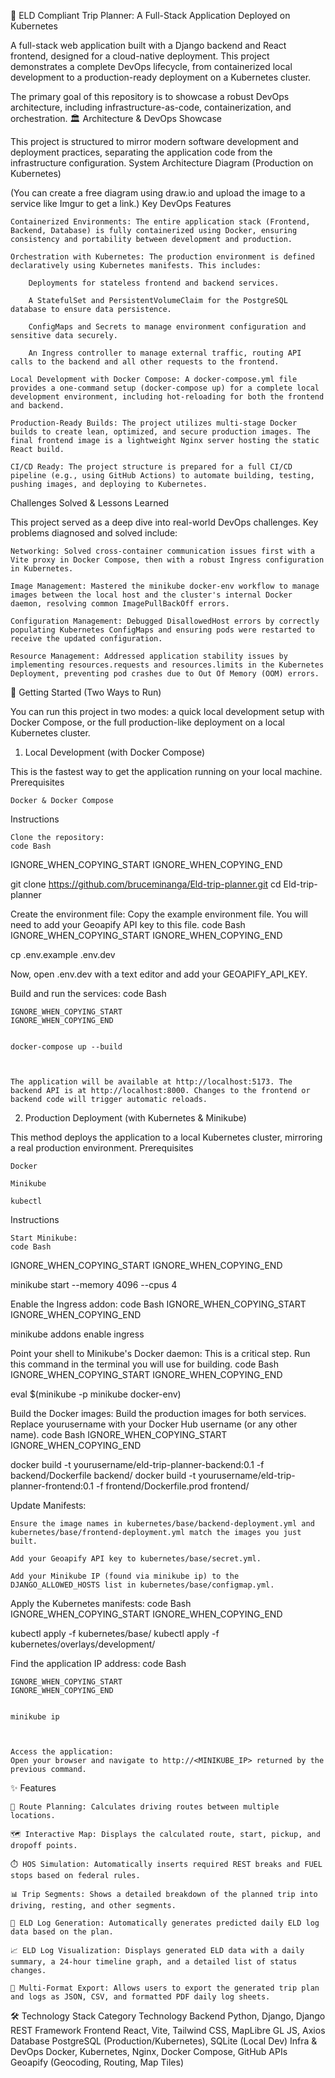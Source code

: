 🚚 ELD Compliant Trip Planner: A Full-Stack Application Deployed on Kubernetes

A full-stack web application built with a Django backend and React frontend, designed for a cloud-native deployment. This project demonstrates a complete DevOps lifecycle, from containerized local development to a production-ready deployment on a Kubernetes cluster.

The primary goal of this repository is to showcase a robust DevOps architecture, including infrastructure-as-code, containerization, and orchestration.
🏛️ Architecture & DevOps Showcase

This project is structured to mirror modern software development and deployment practices, separating the application code from the infrastructure configuration.
System Architecture Diagram (Production on Kubernetes)

(You can create a free diagram using draw.io and upload the image to a service like Imgur to get a link.)
Key DevOps Features

    Containerized Environments: The entire application stack (Frontend, Backend, Database) is fully containerized using Docker, ensuring consistency and portability between development and production.

    Orchestration with Kubernetes: The production environment is defined declaratively using Kubernetes manifests. This includes:

        Deployments for stateless frontend and backend services.

        A StatefulSet and PersistentVolumeClaim for the PostgreSQL database to ensure data persistence.

        ConfigMaps and Secrets to manage environment configuration and sensitive data securely.

        An Ingress controller to manage external traffic, routing API calls to the backend and all other requests to the frontend.

    Local Development with Docker Compose: A docker-compose.yml file provides a one-command setup (docker-compose up) for a complete local development environment, including hot-reloading for both the frontend and backend.

    Production-Ready Builds: The project utilizes multi-stage Docker builds to create lean, optimized, and secure production images. The final frontend image is a lightweight Nginx server hosting the static React build.

    CI/CD Ready: The project structure is prepared for a full CI/CD pipeline (e.g., using GitHub Actions) to automate building, testing, pushing images, and deploying to Kubernetes.

Challenges Solved & Lessons Learned

This project served as a deep dive into real-world DevOps challenges. Key problems diagnosed and solved include:

    Networking: Solved cross-container communication issues first with a Vite proxy in Docker Compose, then with a robust Ingress configuration in Kubernetes.

    Image Management: Mastered the minikube docker-env workflow to manage images between the local host and the cluster's internal Docker daemon, resolving common ImagePullBackOff errors.

    Configuration Management: Debugged DisallowedHost errors by correctly populating Kubernetes ConfigMaps and ensuring pods were restarted to receive the updated configuration.

    Resource Management: Addressed application stability issues by implementing resources.requests and resources.limits in the Kubernetes Deployment, preventing pod crashes due to Out Of Memory (OOM) errors.

🚀 Getting Started (Two Ways to Run)

You can run this project in two modes: a quick local development setup with Docker Compose, or the full production-like deployment on a local Kubernetes cluster.

1. Local Development (with Docker Compose)

This is the fastest way to get the application running on your local machine.
Prerequisites

    Docker & Docker Compose

Instructions

    Clone the repository:
    code Bash

IGNORE_WHEN_COPYING_START
IGNORE_WHEN_COPYING_END

git clone https://github.com/bruceminanga/Eld-trip-planner.git
cd Eld-trip-planner

Create the environment file:
Copy the example environment file. You will need to add your Geoapify API key to this file.
code Bash
IGNORE_WHEN_COPYING_START
IGNORE_WHEN_COPYING_END

cp .env.example .env.dev

Now, open .env.dev with a text editor and add your GEOAPIFY_API_KEY.

Build and run the services:
code Bash

    IGNORE_WHEN_COPYING_START
    IGNORE_WHEN_COPYING_END


    docker-compose up --build



    The application will be available at http://localhost:5173. The backend API is at http://localhost:8000. Changes to the frontend or backend code will trigger automatic reloads.

2. Production Deployment (with Kubernetes & Minikube)

This method deploys the application to a local Kubernetes cluster, mirroring a real production environment.
Prerequisites

    Docker

    Minikube

    kubectl

Instructions

    Start Minikube:
    code Bash

IGNORE_WHEN_COPYING_START
IGNORE_WHEN_COPYING_END

minikube start --memory 4096 --cpus 4

Enable the Ingress addon:
code Bash
IGNORE_WHEN_COPYING_START
IGNORE_WHEN_COPYING_END

minikube addons enable ingress

Point your shell to Minikube's Docker daemon:
This is a critical step. Run this command in the terminal you will use for building.
code Bash
IGNORE_WHEN_COPYING_START
IGNORE_WHEN_COPYING_END

eval $(minikube -p minikube docker-env)

Build the Docker images:
Build the production images for both services. Replace yourusername with your Docker Hub username (or any other name).
code Bash
IGNORE_WHEN_COPYING_START
IGNORE_WHEN_COPYING_END

docker build -t yourusername/eld-trip-planner-backend:0.1 -f backend/Dockerfile backend/
docker build -t yourusername/eld-trip-planner-frontend:0.1 -f frontend/Dockerfile.prod frontend/

Update Manifests:

    Ensure the image names in kubernetes/base/backend-deployment.yml and kubernetes/base/frontend-deployment.yml match the images you just built.

    Add your Geoapify API key to kubernetes/base/secret.yml.

    Add your Minikube IP (found via minikube ip) to the DJANGO_ALLOWED_HOSTS list in kubernetes/base/configmap.yml.

Apply the Kubernetes manifests:
code Bash
IGNORE_WHEN_COPYING_START
IGNORE_WHEN_COPYING_END

kubectl apply -f kubernetes/base/
kubectl apply -f kubernetes/overlays/development/

Find the application IP address:
code Bash

    IGNORE_WHEN_COPYING_START
    IGNORE_WHEN_COPYING_END


    minikube ip



    Access the application:
    Open your browser and navigate to http://<MINIKUBE_IP> returned by the previous command.

✨ Features

    📍 Route Planning: Calculates driving routes between multiple locations.

    🗺️ Interactive Map: Displays the calculated route, start, pickup, and dropoff points.

    ⏱️ HOS Simulation: Automatically inserts required REST breaks and FUEL stops based on federal rules.

    📊 Trip Segments: Shows a detailed breakdown of the planned trip into driving, resting, and other segments.

    📑 ELD Log Generation: Automatically generates predicted daily ELD log data based on the plan.

    📈 ELD Log Visualization: Displays generated ELD data with a daily summary, a 24-hour timeline graph, and a detailed list of status changes.

    📄 Multi-Format Export: Allows users to export the generated trip plan and logs as JSON, CSV, and formatted PDF daily log sheets.

🛠️ Technology Stack
Category Technology
Backend Python, Django, Django REST Framework
Frontend React, Vite, Tailwind CSS, MapLibre GL JS, Axios
Database PostgreSQL (Production/Kubernetes), SQLite (Local Dev)
Infra & DevOps Docker, Kubernetes, Nginx, Docker Compose, GitHub
APIs Geoapify (Geocoding, Routing, Map Tiles)

